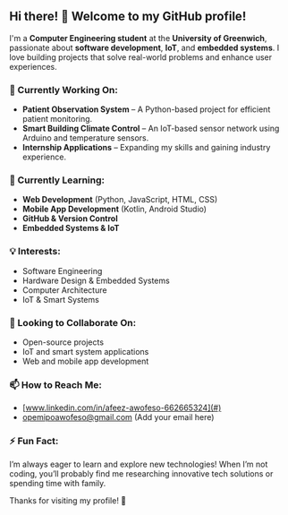 ## Hi there! 👋 Welcome to my GitHub profile!

I'm a **Computer Engineering student** at the **University of Greenwich**, passionate about **software development**, **IoT**, and **embedded systems**. I love building projects that solve real-world problems and enhance user experiences.

### 🔭 Currently Working On:
- **Patient Observation System** – A Python-based project for efficient patient monitoring.
- **Smart Building Climate Control** – An IoT-based sensor network using Arduino and temperature sensors.
- **Internship Applications** – Expanding my skills and gaining industry experience.

### 🌱 Currently Learning:
- **Web Development** (Python, JavaScript, HTML, CSS)
- **Mobile App Development** (Kotlin, Android Studio)
- **GitHub & Version Control**
- **Embedded Systems & IoT**

### 💡 Interests:
- Software Engineering
- Hardware Design & Embedded Systems
- Computer Architecture
- IoT & Smart Systems

### 👯 Looking to Collaborate On:
- Open-source projects
- IoT and smart system applications
- Web and mobile app development

### 📫 How to Reach Me:
- [www.linkedin.com/in/afeez-awofeso-662665324](#)
- [opemipoawofeso@gmail.com](#) (Add your email here)

### ⚡ Fun Fact:
I’m always eager to learn and explore new technologies! When I’m not coding, you’ll probably find me researching innovative tech solutions or spending time with family.

Thanks for visiting my profile! 🚀
